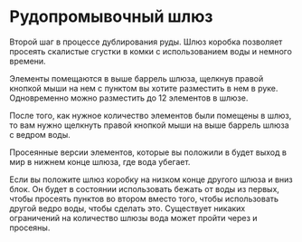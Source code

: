 # Рудопромывочный шлюз

Второй шаг в процессе дублирования руды. 
Шлюз коробка позволяет просеять скалистые сгустки в комки с использованием воды и немного времени.

Элементы помещаются в выше баррель шлюза, щелкнув правой кнопкой мыши на нем с пунктом вы хотите разместить в нем в руке. Одновременно можно разместить до 12 элементов в шлюзе. 

После того, как нужное количество элементов были помещены в шлюз, то вам нужно щелкнуть правой кнопкой мыши на выше баррель шлюза с ведром воды.

Просеянные версии элементов, которые вы положили в будет выход в мир в нижнем конце шлюза,
где вода убегает.

Если вы положите шлюз коробку на низком конце другого шлюза и вниз блок. Он будет в состоянии использовать бежать от воды из первых, чтобы просеять пунктов во втором вместо того, чтобы использовать другой ведро воды, чтобы сделать это. 
Существует никаких ограничений на количество шлюзы вода может пройти через и просеяны.